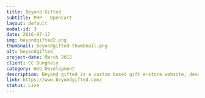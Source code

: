 ```yaml
---
title: Beyond Gifted
subtitle: PHP - OpenCart
layout: default
modal-id: 3
date: 2016-07-17
img: beyondgifted2.png
thumbnail: beyondgifted-thumbnail.png
alt: beyondgifted
project-date: March 2015
client: CC Bunghalo
category: Web Development
description: Beyond gifted is a custom based gift e-store website, developed using open cart.  It has many PHP extensions like group gifting written and created by our team.
link: https://www.beyondgifted.com/
status: Live
---
```

